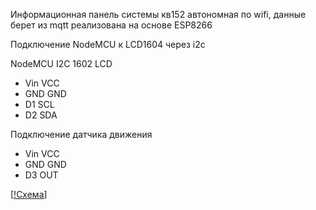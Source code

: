 Информационная панель системы кв152 автономная по wifi, данные берет из mqtt  реализована на основе ESP8266

  Подключение NodeMCU к LCD1604 через i2c

   NodeMCU I2C 1602 LCD
   - Vin VCC<BR>
   - GND GND
   - D1  SCL
   - D2  SDA

   Подключение датчика движения
   - Vin VCC
   - GND GND
   - D3  OUT

[[!Схема](https://raw.githubusercontent.com/Octagon80/ESP8266_mqtt_infopanel/main/Schematic_kv152-InfoPanel-NodeMCU.png  "Схема")]
